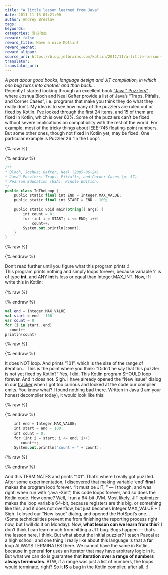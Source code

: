 ```yaml
---
title: "A little lesson learned from Java"
date: 2011-11-13 07:21:00
author: Andrey Breslav
tags:
keywords:
categories: 官方动态
reward: false
reward_title: Have a nice Kotlin!
reward_wechat:
reward_alipay:
source_url: https://blog.jetbrains.com/kotlin/2011/11/a-little-lesson-learned-from-java/
translator:
translator_url:
---
```


*A post about good books, language design and JIT compilation, in which one bug turns into another and than back…<br/>*
Recently I started looking through an excellent book [“Java™ Puzzlers”](http://www.javapuzzlers.com/) , where Joshua Bloch and Neal Gafter provide a list of Java’s “Traps, Pitfalls, and Corner Cases”, i.e. programs that make you think they do what they really don’t. My idea is to see how many of the puzzlers are ruled out or fixed by Kotlin. I’ve looked through the first 24 items, and 15 of them are fixed in Kotlin, which is over 60%.
Some of the puzzlers can’t be fixed without severe implications on compatibility with the rest of the world. For example, most of the tricky things about IEEE-745 floating-point numbers. But some other ones, though not fixed in Kotlin yet, may be fixed. One particular example is Puzzler 26 “In the Loop”:

{% raw %}
<p></p>
{% endraw %}

```kotlin
/**
* Bloch, Joshua; Gafter, Neal (2005-06-24).
* Java™ Puzzlers: Traps, Pitfalls, and Corner Cases (p. 57).
* Pearson Education (USA). Kindle Edition.
*/
public class InTheLoop {
    public static final int END = Integer.MAX_VALUE;
    public static final int START = END - 100;
 
    public static void main(String[] args) {
        int count = 0;
        for (int i = START; i <= END; i++)
            count++;
        System.out.println(count);
    }
}
```

{% raw %}
<p></p>
{% endraw %}

Don’t read further until you figure what this program prints <img alt=":)" class="wp-smiley" data-recalc-dims="1" src="https://i2.wp.com/blog.jetbrains.com/kotlin/wp-includes/images/smilies/simple-smile.png?w=640&amp;ssl=1" style="height: 1em; max-height: 1em;"/>
<span id="more-247"></span><br/>
This program prints nothing and simply loops forever, because variable ‘i’ is of type **int**, and ANY **int** is less or equal than Integer.MAX_INT.
Now, if I write this in Kotlin:

{% raw %}
<p></p>
{% endraw %}

```kotlin
val end = Integer.MAX_VALUE
val start = end - 100
var count = 0
for (i in start..end)
  count++
println(count)
```

{% raw %}
<p></p>
{% endraw %}

It does NOT loop. And prints “101”, which is the size of the range of iteration…
This is the point where you think: “Didn’t he say that this puzzler is not yet fixed by Kotlin?” Yes, I did.
This Kotlin program SHOULD loop forever. And it does not. Sigh. I have already opened the “New issue” dialog in our [tracker](http://youtrack.jetbrains.net/issues/KT) when I got too curious and looked at the code our compiler emits. You know what? I found nothing bad there. Written in Java (I am your honest decompiler today), it would look like this:

{% raw %}
<p></p>
{% endraw %}

```kotlin
    int end = Integer.MAX_VALUE;
    int start = end - 100;
    int count = 0;
    for (int i = start; i <= end; i++)
       count++;
    System.out.println("count = " + count);
```

{% raw %}
<p></p>
{% endraw %}

And this TERMINATES and prints “101”. That’s where I really got puzzled.
After some experimentation, I discovered that making variable ‘end’ **final** makes the program loop forever. “It must be JIT, ” — I though, and was right: when run with “java -Xint”, this code loops forever, and so does the Kotlin code.
How come? Well, I run a 64-bit JVM. Most likely, JIT optimizer makes the loop variable 64-bit, because registers are this big, or something like this, and it does not overflow, but just becomes Integer.MAX_VALUE + 1.
Sigh. I closed our “New issue” dialog, and opened the HotSpot’s one… (Some technicalities prevent me from finishing the reporting process right now, but I will do it on Monday).
Now, **what lesson can we learn from this**? I don’t think I can learn much from hitting a JIT bug. Bugs happen — that’s the lesson here, I think.
But what about the initial puzzler? I teach Pascal at a high school, and one thing I really like about this language is that a **for** loop ALWAYS TERMINATES there. We cannot have the same in Kotlin, because in general **for** uses an iterator that may have arbitrary logic in it. But what we can do is guarantee that **iteration over a range of numbers always terminates**.
BTW, if a range was just a list of numbers, the loops would terminate, right? So it **IS** a [bug](http://youtrack.jetbrains.net/issue/KT-492) in the Kotlin compiler, after all. <img alt=":)" class="wp-smiley" data-recalc-dims="1" src="https://i2.wp.com/blog.jetbrains.com/kotlin/wp-includes/images/smilies/simple-smile.png?w=640&amp;ssl=1" style="height: 1em; max-height: 1em;"/>
